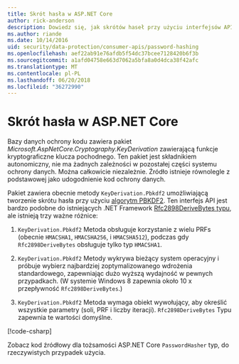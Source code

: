 ```yaml
---
title: Skrót hasła w ASP.NET Core
author: rick-anderson
description: Dowiedz się, jak skrótów haseł przy użyciu interfejsów API platformy ASP.NET Core danych ochrony.
ms.author: riande
ms.date: 10/14/2016
uid: security/data-protection/consumer-apis/password-hashing
ms.openlocfilehash: aef22ab91e76afdb5f54dc37bcee7128420b6f3b
ms.sourcegitcommit: a1afd04758e663d7062a5bfa8a0d4dca38f42afc
ms.translationtype: MT
ms.contentlocale: pl-PL
ms.lasthandoff: 06/20/2018
ms.locfileid: "36272990"
---
```

# <a name="hash-passwords-in-aspnet-core"></a>Skrót hasła w ASP.NET Core

Bazy danych ochrony kodu zawiera pakiet *Microsoft.AspNetCore.Cryptography.KeyDerivation* zawierającą funkcje kryptograficzne klucza pochodnego. Ten pakiet jest składnikiem autonomiczny, nie ma żadnych zależności w pozostałej części systemu ochrony danych. Można całkowicie niezależnie. Źródło istnieje równolegle z podstawowej jako udogodnienie kod ochrony danych.

Pakiet zawiera obecnie metody `KeyDerivation.Pbkdf2` umożliwiającą tworzenie skrótu hasła przy użyciu [algorytm PBKDF2](https://tools.ietf.org/html/rfc2898#section-5.2). Ten interfejs API jest bardzo podobne do istniejących .NET Framework [Rfc2898DeriveBytes typu](/dotnet/api/system.security.cryptography.rfc2898derivebytes), ale istnieją trzy ważne różnice:

1. `KeyDerivation.Pbkdf2` Metoda obsługuje korzystanie z wielu PRFs (obecnie `HMACSHA1`, `HMACSHA256`, i `HMACSHA512`), podczas gdy `Rfc2898DeriveBytes` obsługuje tylko typ `HMACSHA1`.

2. `KeyDerivation.Pbkdf2` Metody wykrywa bieżący system operacyjny i próbuje wybierz najbardziej zoptymalizowanego wdrożenia standardowego, zapewniając dużo wyższą wydajność w pewnych przypadkach. (W systemie Windows 8 zapewnia około 10 x przepływność `Rfc2898DeriveBytes`.)

3. `KeyDerivation.Pbkdf2` Metoda wymaga obiekt wywołujący, aby określić wszystkie parametry (soli, PRF i liczby iteracji). `Rfc2898DeriveBytes` Typu zapewnia te wartości domyślne.

[!code-csharp[](password-hashing/samples/passwordhasher.cs)]

Zobacz kod źródłowy dla tożsamości ASP.NET Core `PasswordHasher` typ, do rzeczywistych przypadek użycia.
